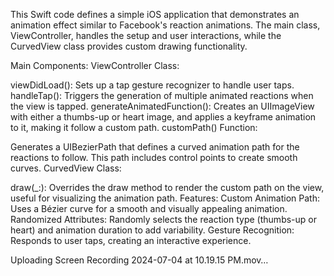 This Swift code defines a simple iOS application that demonstrates an animation effect similar to Facebook's reaction animations. The main class, ViewController, handles the setup and user interactions, while the CurvedView class provides custom drawing functionality.

Main Components:
ViewController Class:

viewDidLoad(): Sets up a tap gesture recognizer to handle user taps.
handleTap(): Triggers the generation of multiple animated reactions when the view is tapped.
generateAnimatedFunction(): Creates an UIImageView with either a thumbs-up or heart image, and applies a keyframe animation to it, making it follow a custom path.
customPath() Function:

Generates a UIBezierPath that defines a curved animation path for the reactions to follow. This path includes control points to create smooth curves.
CurvedView Class:

draw(_:): Overrides the draw method to render the custom path on the view, useful for visualizing the animation path.
Features:
Custom Animation Path: Uses a Bézier curve for a smooth and visually appealing animation.
Randomized Attributes: Randomly selects the reaction type (thumbs-up or heart) and animation duration to add variability.
Gesture Recognition: Responds to user taps, creating an interactive experience.


Uploading Screen Recording 2024-07-04 at 10.19.15 PM.mov…

